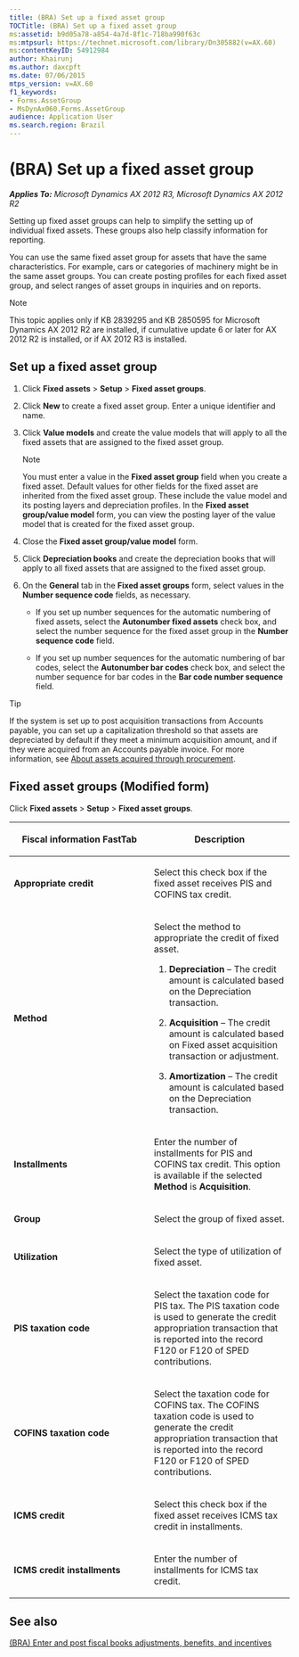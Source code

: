 ```yaml
---
title: (BRA) Set up a fixed asset group
TOCTitle: (BRA) Set up a fixed asset group
ms:assetid: b9d05a78-a854-4a7d-8f1c-718ba990f63c
ms:mtpsurl: https://technet.microsoft.com/library/Dn305882(v=AX.60)
ms:contentKeyID: 54912984
author: Khairunj
ms.author: daxcpft
ms.date: 07/06/2015
mtps_version: v=AX.60
f1_keywords:
- Forms.AssetGroup
- MsDynAx060.Forms.AssetGroup
audience: Application User
ms.search.region: Brazil
---
```


# (BRA) Set up a fixed asset group 


_**Applies To:** Microsoft Dynamics AX 2012 R3, Microsoft Dynamics AX 2012 R2_

Setting up fixed asset groups can help to simplify the setting up of individual fixed assets. These groups also help classify information for reporting.

You can use the same fixed asset group for assets that have the same characteristics. For example, cars or categories of machinery might be in the same asset groups. You can create posting profiles for each fixed asset group, and select ranges of asset groups in inquiries and on reports.


> [!NOTE]
> <P>This topic applies only if KB 2839295 and KB 2850595 for Microsoft Dynamics AX 2012 R2 are installed, if cumulative update 6 or later for AX 2012 R2 is installed, or if AX 2012 R3 is installed.</P>



## Set up a fixed asset group

1.  Click **Fixed assets** \> **Setup** \> **Fixed asset groups**.

2.  Click **New** to create a fixed asset group. Enter a unique identifier and name.

3.  Click **Value models** and create the value models that will apply to all the fixed assets that are assigned to the fixed asset group.
    

    > [!NOTE]
    > <P>You must enter a value in the <STRONG>Fixed asset group</STRONG> field when you create a fixed asset. Default values for other fields for the fixed asset are inherited from the fixed asset group. These include the value model and its posting layers and depreciation profiles. In the <STRONG>Fixed asset group/value model</STRONG> form, you can view the posting layer of the value model that is created for the fixed asset group.</P>



4.  Close the **Fixed asset group/value model** form.

5.  Click **Depreciation books** and create the depreciation books that will apply to all fixed assets that are assigned to the fixed asset group.

6.  On the **General** tab in the **Fixed asset groups** form, select values in the **Number sequence code** fields, as necessary.
    
      - If you set up number sequences for the automatic numbering of fixed assets, select the **Autonumber fixed assets** check box, and select the number sequence for the fixed asset group in the **Number sequence code** field.
    
      - If you set up number sequences for the automatic numbering of bar codes, select the **Autonumber bar codes** check box, and select the number sequence for bar codes in the **Bar code number sequence** field.


> [!TIP]
> <P>If the system is set up to post acquisition transactions from Accounts payable, you can set up a capitalization threshold so that assets are depreciated by default if they meet a minimum acquisition amount, and if they were acquired from an Accounts payable invoice. For more information, see <A href="about-assets-acquired-through-procurement.md">About assets acquired through procurement</A>.</P>



## Fixed asset groups (Modified form)

Click **Fixed assets** \> **Setup** \> **Fixed asset groups**.

<table>
<colgroup>
<col style="width: 50%" />
<col style="width: 50%" />
</colgroup>
<thead>
<tr class="header">
<th><p>Fiscal information FastTab</p></th>
<th><p>Description</p></th>
</tr>
</thead>
<tbody>
<tr class="odd">
<td><p><strong>Appropriate credit</strong></p></td>
<td><p>Select this check box if the fixed asset receives PIS and COFINS tax credit.</p></td>
</tr>
<tr class="even">
<td><p><strong>Method</strong></p></td>
<td><p>Select the method to appropriate the credit of fixed asset.</p>
<ol>
<li><p><strong>Depreciation</strong> – The credit amount is calculated based on the Depreciation transaction.</p></li>
<li><p><strong>Acquisition</strong> – The credit amount is calculated based on Fixed asset acquisition transaction or adjustment.</p></li>
<li><p><strong>Amortization</strong> – The credit amount is calculated based on the Depreciation transaction.</p></li>
</ol></td>
</tr>
<tr class="odd">
<td><p><strong>Installments</strong></p></td>
<td><p>Enter the number of installments for PIS and COFINS tax credit. This option is available if the selected <strong>Method</strong> is <strong>Acquisition</strong>.</p></td>
</tr>
<tr class="even">
<td><p><strong>Group</strong></p></td>
<td><p>Select the group of fixed asset.</p></td>
</tr>
<tr class="odd">
<td><p><strong>Utilization</strong></p></td>
<td><p>Select the type of utilization of fixed asset.</p></td>
</tr>
<tr class="even">
<td><p><strong>PIS taxation code</strong></p></td>
<td><p>Select the taxation code for PIS tax. The PIS taxation code is used to generate the credit appropriation transaction that is reported into the record F120 or F120 of SPED contributions.</p></td>
</tr>
<tr class="odd">
<td><p><strong>COFINS taxation code</strong></p></td>
<td><p>Select the taxation code for COFINS tax. The COFINS taxation code is used to generate the credit appropriation transaction that is reported into the record F120 or F120 of SPED contributions.</p></td>
</tr>
<tr class="even">
<td><p><strong>ICMS credit</strong></p></td>
<td><p>Select this check box if the fixed asset receives ICMS tax credit in installments.</p></td>
</tr>
<tr class="odd">
<td><p><strong>ICMS credit installments</strong></p></td>
<td><p>Enter the number of installments for ICMS tax credit.</p></td>
</tr>
</tbody>
</table>


## See also

[(BRA) Enter and post fiscal books adjustments, benefits, and incentives](bra-enter-and-post-fiscal-books-adjustments-benefits-and-incentives.md)

  


